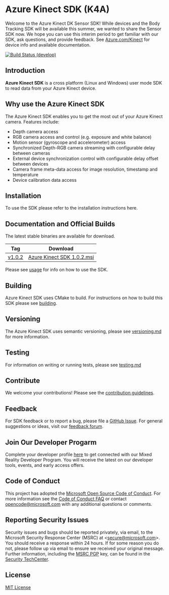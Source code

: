 # Azure Kinect SDK (K4A)

Welcome to the Azure Kinect DK Sensor SDK! While devices and the Body Tracking SDK will be available this
summer, we wanted to share the Sensor SDK now. We hope you can use this interim period to get familiar with
our SDK, ask questions, and provide feedback. See [Azure.com/Kinect](https://Azure.com/kinect) for device
info and available documentation. 

[![Build Status (develop)](https://dev.azure.com/ms/Azure-Kinect-Sensor-SDK/_apis/build/status/Microsoft.Azure-Kinect-Sensor-SDK%20(Public)?branchName=develop)](https://dev.azure.com/ms/Azure-Kinect-Sensor-SDK/_build/latest?definitionId=133&branchName=develop)

## Introduction

**Azure Kinect SDK** is a cross platform (Linux and Windows) user mode SDK to read data from your Azure Kinect device.

## Why use the Azure Kinect SDK 

The Azure Kinect SDK enables you to get the most out of your Azure Kinect camera. Features include:

* Depth camera access
* RGB camera access and control (e.g. exposure and white balance)
* Motion sensor (gyroscope and accelerometer) access
* Synchronized Depth-RGB camera streaming with configurable delay between cameras
* External device synchronization control with configurable delay offset between devices
* Camera frame meta-data access for image resolution, timestamp and temperature
* Device calibration data access

## Installation

To use the SDK please refer to the installation instructions here.

## Documentation and Official Builds

The latest stable binaries are available for download.
   
   Tag   | Download
---------|----------------
  [v1.0.2](https://github.com/Microsoft/Azure-Kinect-Sensor-SDK/releases/tag/v1.0.2) | [Azure Kinect SDK 1.0.2.msi](http://download.microsoft.com/download/B/4/D/B4D26442-DDA5-40C2-9913-3B23AE84A806/Azure%20Kinect%20SDK%201.0.2.msi)

Please see [usage](docs/usage.md) for info on how to use the SDK.

## Building

Azure Kinect SDK uses CMake to build. For instructions on how to build this SDK please see
[building](docs/building.md).

## Versioning

The Azure Kinect SDK uses semantic versioning, please see [versioning.md](docs/versioning.md) for more information.

## Testing

For information on writing or running tests, please see [testing.md](docs/testing.md)

## Contribute

We welcome your contributions! Please see the [contribution guidelines](CONTRIBUTING.md).

## Feedback

For SDK feedback or to report a bug, please file a [GitHub Issue](https://github.com/Microsoft/Azure-Kinect-Sensor-SDK/issues). For general suggestions or ideas, visit our [feedback forum](https://aka.ms/azurekinectfeedback).

## Join Our Developer Progarm

Complete your developer profile [here](https://aka.ms/iwantmr) to get connected with our Mixed Reality Developer Program. You will receive the latest on our developer tools, events, and early access offers. 

## Code of Conduct

This project has adopted the [Microsoft Open Source Code of Conduct](https://opensource.microsoft.com/codeofconduct/).
For more information see the [Code of Conduct FAQ](https://opensource.microsoft.com/codeofconduct/faq/)
or contact [opencode@microsoft.com](mailto:opencode@microsoft.com) with any additional questions or comments.

## Reporting Security Issues
Security issues and bugs should be reported privately, via email, to the
Microsoft Security Response Center (MSRC) at <[secure@microsoft.com](mailto:secure@microsoft.com)>.
You should receive a response within 24 hours. If for some reason you do not, please follow up via
email to ensure we received your original message. Further information, including the
[MSRC PGP](https://technet.microsoft.com/en-us/security/dn606155) key, can be found in the
[Security TechCenter](https://technet.microsoft.com/en-us/security/default).

## License

[MIT License](LICENSE)

